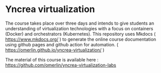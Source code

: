 # Yncrea virtualization
The course takes place over three days and intends to give students an understanding of virtualization technologies with a focus on containers (Docker) and orchestrators (Kubernetes).
This repository uses Mkdocs ( https://www.mkdocs.org/ ) to generate the online course documentation using github pages and github action for automation. ( https://omerlin.github.io/yncrea-virtualization/ )

The material of this course is available here : https://github.com/omerlin/yncrea-virtualization-labs
